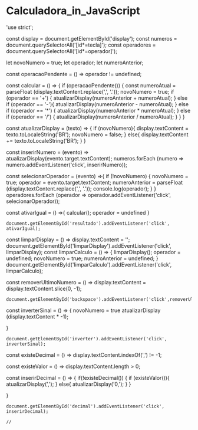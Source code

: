 # Calculadora_in_JavaScript


'use strict';

const display = document.getElementById('display');
const numeros = document.querySelectorAll('[id*=tecla]');
const operadores = document.querySelectorAll('[id*=operador]');

let novoNumero = true;
let operador; 
let numeroAnterior;

const operacaoPendente = () => operador != undefined;

const calcular = () => {
    if (operacaoPendente()) {
const numeroAtual = parseFloat (display.textContent.replace(',', '.'));
    novoNumero = true;
       if (operador == '+') {
            atualizarDisplay(numeroAnterior + numeroAtual);
        } else if (operador == '-'){
            atualizarDisplay(numeroAnterior - numeroAtual);
        } else if (operador == '*') {
            atualizarDisplay(numeroAnterior * numeroAtual);
        } else if (operador == '/') {
            atualizarDisplay(numeroAnterior / numeroAtual);
        }
    }
}

const atualizarDisplay = (texto) => {
    if (novoNumero){
        display.textContent = texto.toLocaleString('BR');
             novoNumero = false;
    } else{
        display.textContent += texto.toLocaleString('BR');
    }
}

const inserirNumero = (evento) => atualizarDisplay(evento.target.textContent);
    numeros.forEach (numero => numero.addEventListener('click', inserirNumero));

const selecionarOperador = (evento) =>{
   if (!novoNumero) {
        novoNumero = true;
            operador = evento.target.textContent;
                 numeroAnterior = parseFloat (display.textContent.replace(',', '.'));
                     console.log(operador); 
   }
}
    operadores.forEach (operador => operador.addEventListener('click', selecionarOperador));

const ativarIgual =  () =>{
    calcular();
        operador = undefined
}

    document.getElementById('resultado').addEventListener('click', ativarIgual);
const limparDisplay = () => display.textContent = '';
    document.getElementById('limparDisplay').addEventListener('click', limparDisplay);
const limparCalculo = () => {
    limparDisplay();
    operador = undefined;
    novoNumero = true;
    numeroAnterior = undefined;
}
    document.getElementById('limparCalculo').addEventListener('click', limparCalculo);

const removerUltimoNumero = () => display.textContent = display.textContent.slice(0, -1);

    document.getElementById('backspace').addEventListener('click',removerUltimoNumero);

const inverterSinal = () => {
    novoNumero = true
    atualizarDisplay (display.textContent * -1);

}

    document.getElementById('inverter').addEventListener('click', inverterSinal);

const existeDecimal = () => display.textContent.indexOf(',') != -1;

const existeValor = () => display.textContent.length > 0;

const inserirDecimal = () => {
    if(!existeDecimal()) {
        if (existeValor()){
            atualizarDisplay(',');
        } else{
            atualizarDisplay('0,');
        }
    }
    
}

    document.getElementById('decimal').addEventListener('click', inserirDecimal);
    
    //
